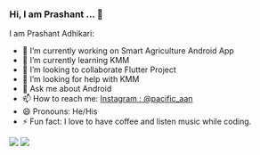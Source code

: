 ### Hi, I am Prashant ... 👋

I am Prashant Adhikari:

- 🔭 I’m currently working on Smart Agriculture Android App
- 🌱 I’m currently learning KMM
- 👯 I’m looking to collaborate Flutter Project
- 🤔 I’m looking for help with KMM
- 💬 Ask me about Android
- 📫 How to reach me: [Instagram : @pacific_aan](https://www.instagram.com/pacific_aan/)
- 😄 Pronouns: He/His
- ⚡ Fun fact: I love to have coffee and listen music while coding.

<img src="https://github-readme-stats.vercel.app/api?username=aprashant21&show_icons=true&theme=radical" />

<img src="https://github-readme-stats.vercel.app/api/top-langs/?username=aprashant21&langs_count=10" />
